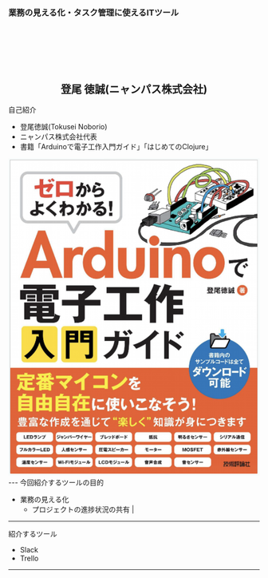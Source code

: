 ### 業務の見える化・タスク管理に使えるITツール
　  

　  
　  
　　　　　登尾 徳誠(ニャンパス株式会社)
---
自己紹介

- 登尾徳誠(Tokusei Noborio)
- ニャンパス株式会社代表
- 書籍「Arduinoで電子工作入門ガイド」「はじめてのClojure」

<img src="assets/arduino-book.png">
---
今回紹介するツールの目的

- 業務の見える化
  - プロジェクトの進捗状況の共有 |
 
---

紹介するツール

- Slack
- Trello

---
